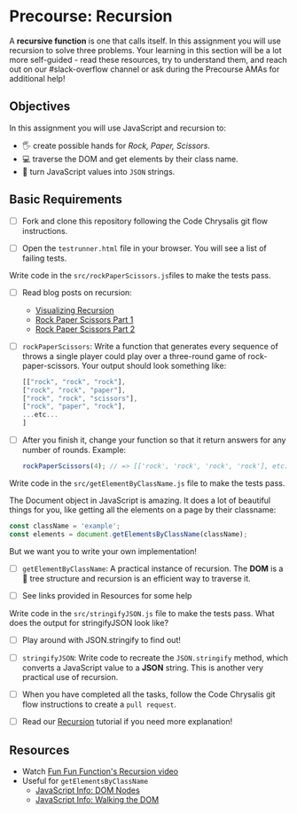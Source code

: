# Precourse: Recursion

A **recursive function** is one that calls itself. In this assignment you will use recursion to solve three problems. Your learning in this section will be a lot more self-guided - read these resources, try to understand them, and reach out on our #slack-overflow channel or ask during the Precourse AMAs for additional help!

## Objectives

In this assignment you will use JavaScript and recursion to:

- 🖐 create possible hands for _Rock, Paper, Scissors_.
- 💻 traverse the DOM and get elements by their class name.
- 🧵 turn JavaScript values into `JSON` strings.

## Basic Requirements

- [ ] Fork  and clone this repository following the Code Chrysalis git flow instructions.

- [ ] Open the `testrunner.html` file in your browser. You will see a list of failing tests.

Write code in the `src/rockPaperScissors.js`files to make the tests pass.


* [ ] Read blog posts on recursion: 
  - [Visualizing Recursion](https://medium.com/@sidiousvic/visualizing-recursion-b8107bd56b01)
  - [Rock Paper Scissors Part 1](http://blog.fanofyan.com/recursion/)
  - [Rock Paper Scissors Part 2](http://blog.fanofyan.com/recursion-with-javascript-pt-2/)

* [ ] `rockPaperScissors`:  Write a function that generates every sequence of throws a single player could play over a three-round game of rock-paper-scissors. Your output should look something like:

  ```js
  [["rock", "rock", "rock"],
  ["rock", "rock", "paper"],
  ["rock", "rock", "scissors"],
  ["rock", "paper", "rock"],
  ...etc...
  ]
  ```

- [ ] After you finish it, change your function so that it return answers for any number of rounds. Example:
  ```js
  rockPaperScissors(4); // => [['rock', 'rock', 'rock', 'rock'], etc...]
  ```

Write code in the `src/getElementByClassName.js` file to make the tests pass.  

The Document object in JavaScript is amazing. It does a lot of beautiful things for you,
  like getting all the elements on a page by their classname:

```js
const className = 'example';
const elements = document.getElementsByClassName(className);
```

But we want you to write your own implementation!

* [ ] `getElementByClassName`: A practical instance of recursion. The **DOM** is a 🌳 tree structure and recursion is an efficient way to traverse it.

* [ ] See links provided in Resources for some help

Write code in the `src/stringifyJSON.js` file to make the tests pass. What does the output for stringifyJSON look like? 

- [ ] Play around with JSON.stringify to find out!

- [ ] `stringifyJSON`:  Write code to recreate the `JSON.stringify` method, which converts a JavaScript value to a **JSON** string. This is another very practical use of recursion.

- [ ] When you have completed all the tasks, follow the Code Chrysalis git flow instructions to create a `pull request`.

- [ ] Read our [Recursion](/tutorials/recursion.md) tutorial if you need more explanation!

## Resources

- Watch [Fun Fun Function's Recursion video](https://www.youtube.com/watch?v=k7-N8R0-KY4)
- Useful for `getElementsByClassName`
  - [JavaScript Info: DOM Nodes](https://javascript.info/dom-nodes)
  - [JavaScript Info: Walking the DOM](https://javascript.info/dom-navigation)
